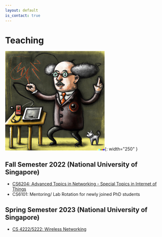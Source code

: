 ```yaml
---
layout: default
is_contact: true
---
```

# Teaching  

![Image for the course](professor.png){: width="250" }

## Fall Semester 2022 (National University of Singapore)

* [CS6204: Advanced Topics in Networking - Special Topics in Internet of Things](https://weiserlab.github.io/ambuj/cs6204)    
* CS6101: Mentoring/ Lab Rotation for newly joined PhD students    

## Spring Semester 2023 (National University of Singapore)

* [CS 4222/5222: Wireless Networking](https://weiserlab.github.io/ambuj/cs4222)    
